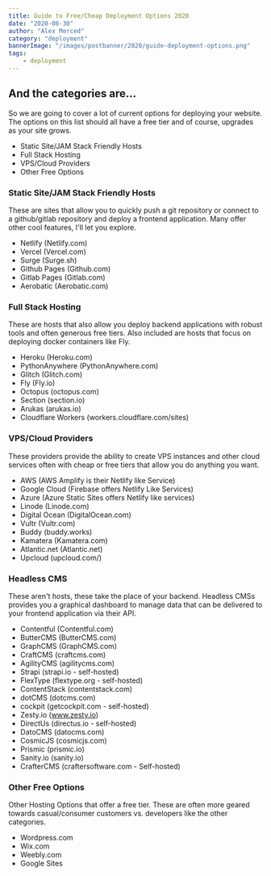 ```yaml
---
title: Guide to Free/Cheap Deployment Options 2020
date: "2020-08-30"
author: "Alex Merced"
category: "deployment"
bannerImage: "/images/postbanner/2020/guide-deployment-options.png"
tags:
    - deployment
---
```


## And the categories are...

So we are going to cover a lot of current options for deploying your website. The options on this list should all have a free tier and of course, upgrades as your site grows.

- Static Site/JAM Stack Friendly Hosts
- Full Stack Hosting
- VPS/Cloud Providers
- Other Free Options

### Static Site/JAM Stack Friendly Hosts
These are sites that allow you to quickly push a git repository or connect to a github/gitlab repository and deploy a frontend application. Many offer other cool features, I'll let you explore.

- Netlify (Netlify.com)
- Vercel (Vercel.com)
- Surge (Surge.sh)
- Github Pages (Github.com)
- Gitlab Pages (Gitlab.com)
- Aerobatic (Aerobatic.com)


### Full Stack Hosting

These are hosts that also allow you deploy backend applications with robust tools and often generous free tiers. Also included are hosts that focus on deploying docker containers like Fly.

- Heroku (Heroku.com)
- PythonAnywhere (PythonAnywhere.com)
- Glitch (Glitch.com)
- Fly (Fly.io)
- Octopus (octopus.com)
- Section (section.io)
- Arukas (arukas.io)
- Cloudflare Workers (workers.cloudflare.com/sites)


### VPS/Cloud Providers

These providers provide the ability to create VPS instances and other cloud services often with cheap or free tiers that allow you do anything you want.

- AWS (AWS Amplify is their Netlify like Service)
- Google Cloud (Firebase offers Netlify Like Services)
- Azure (Azure Static Sites offers Netlify like services)
- Linode (Linode.com)
- Digital Ocean (DigitalOcean.com)
- Vultr (Vultr.com)
- Buddy (buddy.works)
- Kamatera (Kamatera.com)
- Atlantic.net (Atlantic.net)
- Upcloud (upcloud.com/)

### Headless CMS

These aren't hosts, these take the place of your backend. Headless CMSs provides you a graphical dashboard to manage data that can be delivered to your frontend application via their API.

- Contentful (Contentful.com)
- ButterCMS (ButterCMS.com)
- GraphCMS (GraphCMS.com)
- CraftCMS (craftcms.com)
- AgilityCMS (agilitycms.com)
- Strapi (strapi.io - self-hosted)
- FlexType (flextype.org - self-hosted)
- ContentStack (contentstack.com)
- dotCMS (dotcms.com)
- cockpit (getcockpit.com - self-hosted)
- Zesty.io (www.zesty.io)
- DirectUs (directus.io - self-hosted)
- DatoCMS (datocms.com)
- CosmicJS (cosmicjs.com)
- Prismic (prismic.io)
- Sanity.io (sanity.io)
- CrafterCMS (craftersoftware.com - Self-hosted)

### Other Free Options

Other Hosting Options that offer a free tier. These are often more geared towards casual/consumer customers vs. developers like the other categories.

- Wordpress.com
- Wix.com
- Weebly.com
- Google Sites


